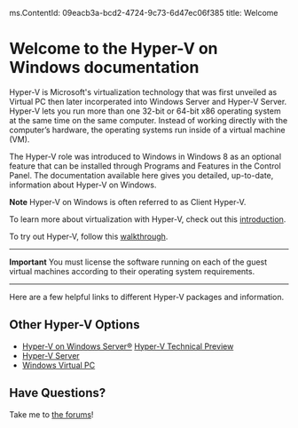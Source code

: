 ms.ContentId: 09eacb3a-bcd2-4724-9c73-6d47ec06f385
title: Welcome

# Welcome to the Hyper-V on Windows documentation

Hyper-V is Microsoft's virtualization technology that was first unveiled as Virtual PC then later incorperated into Windows Server and Hyper-V Server.  
Hyper-V lets you run more than one 32-bit or 64-bit x86 operating system at the same time on the same computer. Instead of working directly with the computer’s hardware, the operating systems run inside of a virtual machine (VM).

The Hyper-V role was introduced to Windows in Windows 8 as an optional feature that can be installed through Programs and Features in the Control Panel. The documentation available here gives you detailed, up-to-date, information about Hyper-V on Windows.

**Note** Hyper-V on Windows is often referred to as Client Hyper-V.

To learn more about virtualization with Hyper-V, check out this [introduction](./about/hyperv_on_windows.md).

To try out Hyper-V, follow this [walkthrough](./quick_start/walkthrough.md).

----------
**Important** 
You must license the software running on each of the guest virtual machines according to their operating system requirements.

-----------

Here are a few helpful links to different Hyper-V packages and information.

## Other Hyper-V Options
*  [Hyper-V on Windows Server®](https://technet.microsoft.com/en-us/library/hh831531.aspx)
  [Hyper-V Technical Preview](https://technet.microsoft.com/en-us/library/mt126117.aspx)
*  [Hyper-V Server](https://technet.microsoft.com/library/hh923062.aspx)
*  [Windows Virtual PC](https://www.microsoft.com/en-us/download/details.aspx?id=3702)

## Have Questions?
Take me to [the forums](https://social.technet.microsoft.com/Forums/windowsserver/en-US/home?forum=winserverhyperv)!